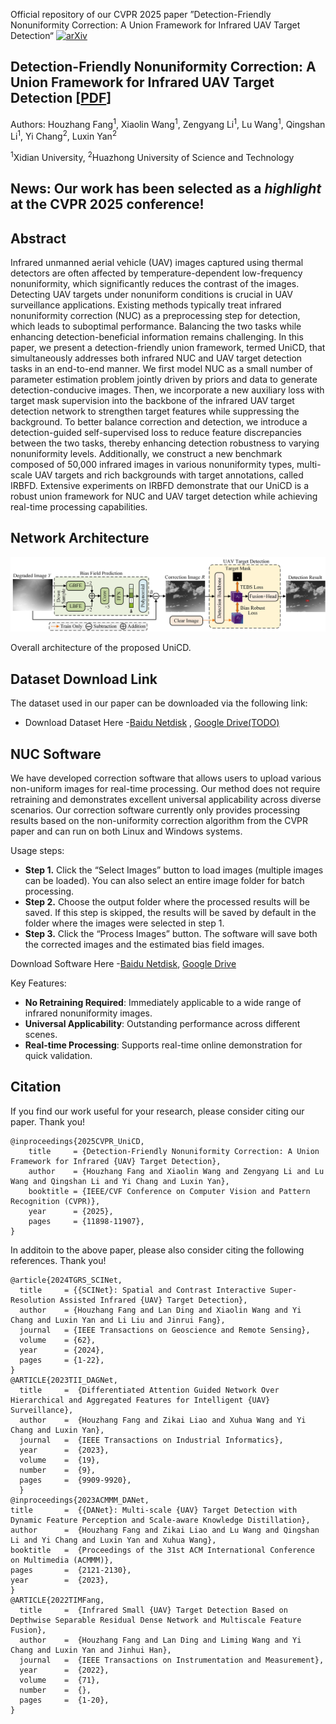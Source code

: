 Official repository of our CVPR 2025 paper ”Detection-Friendly Nonuniformity Correction: A Union Framework for Infrared UAV Target Detection“ [![arXiv](https://img.shields.io/badge/arXiv-2504.04012-b31b1b.svg)](https://arxiv.org/abs/2504.04012)

## Detection-Friendly Nonuniformity Correction: A Union Framework for Infrared UAV Target Detection [[PDF](https://arxiv.org/abs/2504.04012)]


Authors: Houzhang Fang<sup>1</sup>, Xiaolin Wang<sup>1</sup>, Zengyang Li<sup>1</sup>, Lu Wang<sup>1</sup>, Qingshan Li<sup>1</sup>, Yi Chang<sup>2</sup>, Luxin Yan<sup>2</sup>
  
<sup>1</sup>Xidian University,  <sup>2</sup>Huazhong University of Science and Technology

## News: Our work has been selected as a *highlight*  at the CVPR 2025 conference!

## Abstract

Infrared unmanned aerial vehicle (UAV) images captured using thermal detectors are often affected by temperature-dependent low-frequency nonuniformity, which significantly reduces the contrast of the images. Detecting UAV targets under nonuniform conditions is crucial in UAV surveillance applications. Existing methods typically treat infrared nonuniformity correction (NUC) as a preprocessing step for detection, which leads to suboptimal performance. Balancing the two tasks while enhancing detection-beneficial information remains challenging. In this paper, we present a detection-friendly union framework, termed UniCD, that simultaneously addresses both infrared NUC and UAV target detection tasks in an end-to-end manner. We first model NUC as a small number of parameter estimation problem jointly driven by priors and data to generate detection-conducive images. Then, we incorporate a new auxiliary loss with target mask supervision into the backbone of the infrared UAV target detection network to strengthen target features while suppressing the background. To better balance correction and detection, we introduce a detection-guided self-supervised loss to reduce feature discrepancies between the two tasks, thereby enhancing detection robustness to varying nonuniformity levels. Additionally, we construct a new benchmark composed of 50,000 infrared images in various nonuniformity types, multi-scale UAV targets and rich backgrounds with target annotations, called IRBFD. Extensive experiments on IRBFD demonstrate that our UniCD is a robust union framework for NUC and UAV target detection while achieving real-time processing capabilities.

## Network Architecture
<p align="center">
  <img src="figs/Overview_of_UniCD.png" width="auto" alt="accessibility text">
</p>
Overall architecture of the proposed UniCD.

## Dataset Download Link

The dataset used in our paper can be downloaded via the following link:

- Download Dataset Here -[Baidu Netdisk](<https://pan.baidu.com/s/1cgzAo8ZLIqplCV5tCIOldw?pwd=ujdm >) ,  [Google Drive(TODO)](<>)

## NUC Software

We have developed correction software that allows users to upload various non-uniform images for real-time processing. Our method does not require retraining and demonstrates excellent universal applicability across diverse scenarios.
Our correction software currently only provides processing results based on the non-uniformity correction algorithm from the CVPR paper and can run on both Linux and Windows systems.

Usage steps:

- **Step 1.** Click the “Select Images” button to load images (multiple images can be loaded). You can also select an entire image folder for batch processing.
- **Step 2.** Choose the output folder where the processed results will be saved. If this step is skipped, the results will be saved by default in the folder where the images were selected in step 1.
- **Step 3.** Click the “Process Images” button. The software will save both the corrected images and the estimated bias field images.

 Download Software Here -[Baidu Netdisk](<https://pan.baidu.com/s/16MENX-fUIFvFOe8F5qtefg?pwd=t2ma>), [Google Drive](<https://drive.google.com/file/d/15jGFDuBbl9MSPH2AG9AlS0MPJyJEw0nz/view?usp=sharing>)

Key Features:

- **No Retraining Required**: Immediately applicable to a wide range of infrared nonuniformity images.
- **Universal Applicability**: Outstanding performance across different  scenes.
- **Real-time Processing**: Supports real-time online demonstration for quick validation.

## Citation
If you find our work useful for your research, please consider citing our paper. Thank you!
```
@inproceedings{2025CVPR_UniCD,
    title     = {Detection-Friendly Nonuniformity Correction: A Union Framework for Infrared {UAV} Target Detection},
    author    = {Houzhang Fang and Xiaolin Wang and Zengyang Li and Lu Wang and Qingshan Li and Yi Chang and Luxin Yan},
    booktitle = {IEEE/CVF Conference on Computer Vision and Pattern Recognition (CVPR)},
    year      = {2025},
    pages     = {11898-11907},
}
```

In additoin to the above paper, please also consider citing the following references. Thank you!
```
@article{2024TGRS_SCINet,
  title     = {{SCINet}: Spatial and Contrast Interactive Super-Resolution Assisted Infrared {UAV} Target Detection},
  author    = {Houzhang Fang and Lan Ding and Xiaolin Wang and Yi Chang and Luxin Yan and Li Liu and Jinrui Fang},
  journal   = {IEEE Transactions on Geoscience and Remote Sensing},
  volume    = {62},
  year      = {2024},
  pages     = {1-22},
}
@ARTICLE{2023TII_DAGNet,
  title     =  {Differentiated Attention Guided Network Over Hierarchical and Aggregated Features for Intelligent {UAV} Surveillance},
  author    =  {Houzhang Fang and Zikai Liao and Xuhua Wang and Yi Chang and Luxin Yan},
  journal   =  {IEEE Transactions on Industrial Informatics}, 
  year      =  {2023},
  volume    =  {19},
  number    =  {9},
  pages     =  {9909-9920},
  }
@inproceedings{2023ACMMM_DANet,
title       =  {{DANet}: Multi-scale {UAV} Target Detection with Dynamic Feature Perception and Scale-aware Knowledge Distillation},
author      =  {Houzhang Fang and Zikai Liao and Lu Wang and Qingshan Li and Yi Chang and Luxin Yan and Xuhua Wang},
booktitle   =  {Proceedings of the 31st ACM International Conference on Multimedia (ACMMM)},
pages       =  {2121-2130},
year        =  {2023},
}
@ARTICLE{2022TIMFang,
  title     =  {Infrared Small {UAV} Target Detection Based on Depthwise Separable Residual Dense Network and Multiscale Feature Fusion},
  author    =  {Houzhang Fang and Lan Ding and Liming Wang and Yi Chang and Luxin Yan and Jinhui Han},
  journal   =  {IEEE Transactions on Instrumentation and Measurement}, 
  year      =  {2022},
  volume    =  {71},
  number    =  {},
  pages     =  {1-20},
}
```




